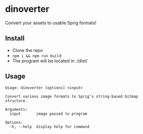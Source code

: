 # dinoverter
Convert your assets to usable Sprig formats!

## Install
- Clone the repo 
- `npm i && npm run build`
- The program will be located in ./dist/

## Usage
```
Usage: dinoverter [options] <input>

Convert various image formats to Sprig's string-based bitmap structure.

Arguments:
  input       image passed to program

Options:
  -h, --help  display help for command
```
